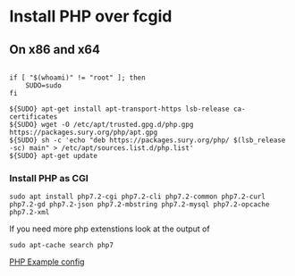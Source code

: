 <h1>Install PHP over fcgid</h1>

<h2>On x86 and x64</h2>





```

if [ "$(whoami)" != "root" ]; then
    SUDO=sudo
fi

${SUDO} apt-get install apt-transport-https lsb-release ca-certificates
${SUDO} wget -O /etc/apt/trusted.gpg.d/php.gpg https://packages.sury.org/php/apt.gpg
${SUDO} sh -c 'echo "deb https://packages.sury.org/php/ $(lsb_release -sc) main" > /etc/apt/sources.list.d/php.list'
${SUDO} apt-get update

```
<h3>Install PHP as CGI</h3>

```
sudo apt install php7.2-cgi php7.2-cli php7.2-common php7.2-curl php7.2-gd php7.2-json php7.2-mbstring php7.2-mysql php7.2-opcache php7.2-xml
```

If you need more php extenstions look at the output of 

```
sudo apt-cache search php7
```


[PHP Example config](php7_example.conf)
